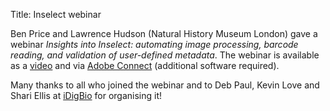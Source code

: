 Title: Inselect webinar

Ben Price and Lawrence Hudson (Natural History Museum London) gave a webinar
*Insights into Inselect: automating image processing, barcode reading, and
validation of user-defined metadata*. The webinar is available as a
[video](https://dx.doi.org/10.6084/m9.figshare.3208021.v2) and via
[Adobe Connect](https://idigbio.adobeconnect.com/p7qo63aeo4a/) (additional
software required).

Many thanks to all who joined the webinar and to Deb Paul, Kevin Love and Shari
Ellis at [iDigBio](https://www.idigbio.org/) for organising it!
